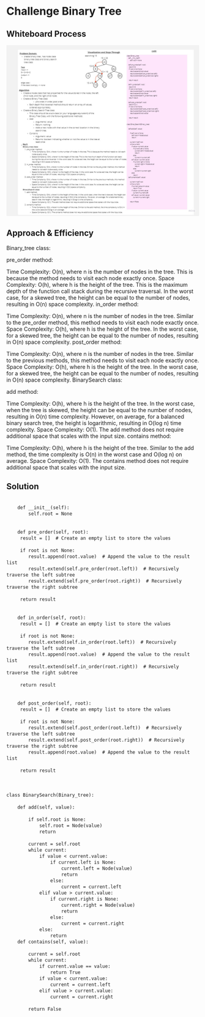# Challenge Binary Tree 
<!-- Description of the challenge -->

## Whiteboard Process
<!-- Embedded whiteboard image -->
![](Untitled(16).jpg)

## Approach & Efficiency
<!-- What approach did you take? Why? What is the Big O space/time for this approach? -->
 Binary_tree class:

pre_order method:

Time Complexity: O(n), where n is the number of nodes in the tree. This is because the method needs to visit each node exactly once.
Space Complexity: O(h), where h is the height of the tree. This is the maximum depth of the function call stack during the recursive traversal. In the worst case, for a skewed tree, the height can be equal to the number of nodes, resulting in O(n) space complexity.
in_order method:

Time Complexity: O(n), where n is the number of nodes in the tree. Similar to the pre_order method, this method needs to visit each node exactly once.
Space Complexity: O(h), where h is the height of the tree. In the worst case, for a skewed tree, the height can be equal to the number of nodes, resulting in O(n) space complexity.
post_order method:

Time Complexity: O(n), where n is the number of nodes in the tree. Similar to the previous methods, this method needs to visit each node exactly once.
Space Complexity: O(h), where h is the height of the tree. In the worst case, for a skewed tree, the height can be equal to the number of nodes, resulting in O(n) space complexity.
BinarySearch class:

add method:

Time Complexity: O(h), where h is the height of the tree. In the worst case, when the tree is skewed, the height can be equal to the number of nodes, resulting in O(n) time complexity. However, on average, for a balanced binary search tree, the height is logarithmic, resulting in O(log n) time complexity.
Space Complexity: O(1). The add method does not require additional space that scales with the input size.
contains method:

Time Complexity: O(h), where h is the height of the tree. Similar to the add method, the time complexity is O(n) in the worst case and O(log n) on average.
Space Complexity: O(1). The contains method does not require additional space that scales with the input size.
## Solution
<!-- Show how to run your code, and examples of it in action -->

```

    def __init__(self):
        self.root = None

   
    def pre_order(self, root):
     result = []  # Create an empty list to store the values

     if root is not None:
        result.append(root.value)  # Append the value to the result list
        result.extend(self.pre_order(root.left))  # Recursively traverse the left subtree
        result.extend(self.pre_order(root.right))  # Recursively traverse the right subtree

     return result


    def in_order(self, root):
     result = []  # Create an empty list to store the values

     if root is not None:
        result.extend(self.in_order(root.left))  # Recursively traverse the left subtree
        result.append(root.value)  # Append the value to the result list
        result.extend(self.in_order(root.right))  # Recursively traverse the right subtree

     return result


    def post_order(self, root):
     result = []  # Create an empty list to store the values

     if root is not None:
        result.extend(self.post_order(root.left))  # Recursively traverse the left subtree
        result.extend(self.post_order(root.right))  # Recursively traverse the right subtree
        result.append(root.value)  # Append the value to the result list

     return result



class BinarySearch(Binary_tree):
   
    def add(self, value):

        if self.root is None:
            self.root = Node(value)
            return

        current = self.root
        while current:
            if value < current.value:
                if current.left is None:
                    current.left = Node(value)
                    return
                else:
                    current = current.left
            elif value > current.value:
                if current.right is None:
                    current.right = Node(value)
                    return
                else:
                    current = current.right
            else:
                return
    def contains(self, value):

        current = self.root
        while current:
            if current.value == value:
                return True
            if value < current.value:
                current = current.left
            elif value > current.value:
                current = current.right

        return False
    


```